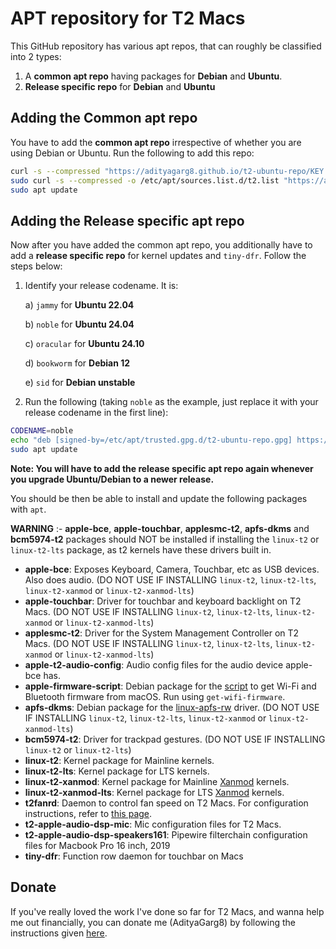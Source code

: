 # APT repository for T2 Macs

This GitHub repository has various apt repos, that can roughly be classified into 2 types:

1. A **common apt repo** having packages for **Debian** and **Ubuntu**.
2. **Release specific repo** for **Debian** and **Ubuntu**

## Adding the Common apt repo

You have to add the **common apt repo** irrespective of whether you are using Debian or Ubuntu. Run the following to add this repo:

```bash
curl -s --compressed "https://adityagarg8.github.io/t2-ubuntu-repo/KEY.gpg" | gpg --dearmor | sudo tee /etc/apt/trusted.gpg.d/t2-ubuntu-repo.gpg >/dev/null
sudo curl -s --compressed -o /etc/apt/sources.list.d/t2.list "https://adityagarg8.github.io/t2-ubuntu-repo/t2.list"
sudo apt update
```

## Adding the Release specific apt repo

Now after you have added the common apt repo, you additionally have to add a **release specific repo** for kernel updates and `tiny-dfr`. Follow the steps below:

1. Identify your release codename. It is: 
  
    a) `jammy` for **Ubuntu 22.04**

    b) `noble` for **Ubuntu 24.04**

    c) `oracular` for **Ubuntu 24.10**

    d) `bookworm` for **Debian 12**

    e) `sid` for **Debian unstable**

3. Run the following (taking `noble` as the example, just replace it with your release codename in the first line):

```bash
CODENAME=noble
echo "deb [signed-by=/etc/apt/trusted.gpg.d/t2-ubuntu-repo.gpg] https://github.com/AdityaGarg8/t2-ubuntu-repo/releases/download/${CODENAME} ./" | sudo tee -a /etc/apt/sources.list.d/t2.list
sudo apt update
```

**Note: You will have to add the release specific apt repo again whenever you upgrade Ubuntu/Debian to a newer release.**

You should be then be able to install and update the following packages with `apt`.

**WARNING** :- **apple-bce**, **apple-touchbar**, **applesmc-t2**, **apfs-dkms** and **bcm5974-t2** packages should NOT be installed if installing the `linux-t2` or `linux-t2-lts` package, as t2 kernels have these drivers built in.

- **apple-bce**: Exposes Keyboard, Camera, Touchbar, etc as USB devices. Also does audio. (DO NOT USE IF INSTALLING `linux-t2`, `linux-t2-lts`, `linux-t2-xanmod` or `linux-t2-xanmod-lts`)
- **apple-touchbar**: Driver for touchbar and keyboard backlight on T2 Macs. (DO NOT USE IF INSTALLING `linux-t2`, `linux-t2-lts`, `linux-t2-xanmod` or `linux-t2-xanmod-lts`)
- **applesmc-t2**: Driver for the System Management Controller on T2 Macs. (DO NOT USE IF INSTALLING `linux-t2`, `linux-t2-lts`, `linux-t2-xanmod` or `linux-t2-xanmod-lts`)
- **apple-t2-audio-config**: Audio config files for the audio device apple-bce has.
- **apple-firmware-script**: Debian package for the [script](https://wiki.t2linux.org/tools/firmware.sh) to get Wi-Fi and Bluetooth firmware from macOS. Run using `get-wifi-firmware`.
- **apfs-dkms**: Debian package for the [linux-apfs-rw](https://github.com/linux-apfs/linux-apfs-rw) driver. (DO NOT USE IF INSTALLING `linux-t2`, `linux-t2-lts`, `linux-t2-xanmod` or `linux-t2-xanmod-lts`)
- **bcm5974-t2**: Driver for trackpad gestures. (DO NOT USE IF INSTALLING `linux-t2` or `linux-t2-lts`)
- **linux-t2**: Kernel package for Mainline kernels.
- **linux-t2-lts**: Kernel package for LTS kernels.
- **linux-t2-xanmod**: Kernel package for Mainline [Xanmod](https://xanmod.org/) kernels.
- **linux-t2-xanmod-lts**: Kernel package for LTS [Xanmod](https://xanmod.org/) kernels.
- **t2fanrd**: Daemon to control fan speed on T2 Macs. For configuration instructions, refer to [this page](https://github.com/GnomedDev/T2FanRD).
- **t2-apple-audio-dsp-mic**: Mic configuration files for T2 Macs.
- **t2-apple-audio-dsp-speakers161**: Pipewire filterchain configuration files for Macbook Pro 16 inch, 2019
- **tiny-dfr**: Function row daemon for touchbar on Macs

## Donate

If you've really loved the work I've done so far for T2 Macs, and wanna help me out financially, you can donate me (AdityaGarg8) by following the instructions given [here](https://wiki.t2linux.org/contribute/#support-our-maintainers).
